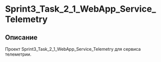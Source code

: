 # Sprint3_Task_2_1_WebApp_Service_Telemetry

## Описание

Проект Sprint3_Task_2_1_WebApp_Service_Telemetry для сервиса телеметрии.

